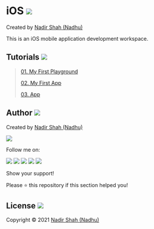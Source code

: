 # iOS [<img src="https://github.com/iamnadhu/Utilities-N14/blob/main/icons/ios-icon.png">](https://github.com/iamnadhu/iOS-N14/tree/master/Tutorials)
Created by [Nadir Shah (Nadhu)](https://github.com/iamnadhu)

This is an iOS mobile application development workspace.


## Tutorials [<img src="https://github.com/iamnadhu/Utilities-N14/blob/main/icons/tutorials-icon.png">](https://github.com/iamnadhu/iOS-N14/tree/master/Tutorials)
>
> [01. My First Playground](https://github.com/iamnadhu/iOS-N14/tree/master/Tutorials/My%20First%20Playground)
>
> [02. My First App](https://github.com/iamnadhu/iOS-N14/tree/master/Tutorials/My%20First%20App)
>
> [03. App](https://github.com/iamnadhu/iOS-N14/tree/master/Tutorials)
>


## Author  [<img src="https://github.com/iamnadhu/Utilities-N14/blob/main/icons/auther-icon.png">](https://github.com/iamnadhu)
Created by [Nadir Shah (Nadhu)](https://github.com/iamnadhu)

[<img src="https://github.com/iamnadhu/Utilities-N14/blob/main/icons/nadhu-icon.jpg">](https://github.com/iamnadhu)

Follow me on: 

[<img src="https://github.com/iamnadhu/Utilities-N14/blob/main/icons/instagram-icon.png">](https://www.instagram.com/iamnadhu/)
[<img src="https://github.com/iamnadhu/Utilities-N14/blob/main/icons/whatsapp-icon.png">](https://api.whatsapp.com/send?phone=917293451396&lang=en)
[<img src="https://github.com/iamnadhu/Utilities-N14/blob/main/icons/linkedin-icon.png">](https://www.linkedin.com/in/iamnadhu/)
[<img src="https://github.com/iamnadhu/Utilities-N14/blob/main/icons/facebook-icon.png">](https://www.facebook.com/iamnadhu/)
[<img src="https://github.com/iamnadhu/Utilities-N14/blob/main/icons/telegram-icon.png">](https://t.me/iamnadhu)

Show your support!

Please ⭐️   this repository if this section helped you!


## License  [<img src="https://github.com/iamnadhu/Utilities-N14/blob/main/icons/license-icon.png">](https://github.com/iamnadhu/iOS-N14/tree/master/Tutorials)
Copyright © 2021 [Nadir Shah (Nadhu)](https://github.com/iamnadhu)
